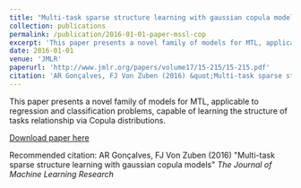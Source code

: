 ```yaml
---
title: "Multi-task sparse structure learning with gaussian copula models"
collection: publications
permalink: /publication/2016-01-01-paper-mssl-cop
excerpt: 'This paper presents a novel family of models for MTL, applicable to regression and classification problems, capable of learning the structure of tasks relationship via Copula distributions.'
date: 2016-01-01
venue: 'JMLR'
paperurl: 'http://www.jmlr.org/papers/volume17/15-215/15-215.pdf'
citation: 'AR Gonçalves, FJ Von Zuben (2016) &quot;Multi-task sparse structure learning with gaussian copula models&quot; <i> The Journal of Machine Learning Research</i>'
---
```

This paper presents a novel family of models for MTL, applicable to regression and classification problems, capable of learning the structure of tasks relationship via Copula distributions.

[Download paper here](http://www.jmlr.org/papers/volume17/15-215/15-215.pdf)

Recommended citation: AR Gonçalves, FJ Von Zuben (2016) "Multi-task sparse structure learning with gaussian copula models" <i> The Journal of Machine Learning Research</i>
